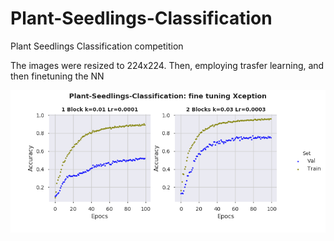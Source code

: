 # Plant-Seedlings-Classification
Plant Seedlings Classification competition

The images were resized to 224x224. Then, employing trasfer learning, and then finetuning the NN 

<p align="center">
<img src="https://github.com/camilo1704/Plant-Seedlings-Classification/blob/master/xcep1_.png" alt="alt text" width="640" >
<p align="center">
